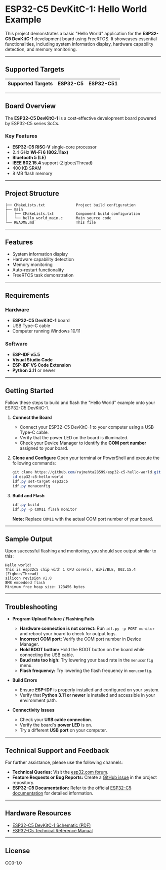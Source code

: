 # ESP32-C5 DevKitC-1: Hello World Example

This project demonstrates a basic "Hello World" application for the **ESP32-C5 DevKitC-1** development board using FreeRTOS. It showcases essential functionalities, including system information display, hardware capability detection, and memory monitoring.

-----

## Supported Targets

| Supported Targets | ESP32-C5 | ESP32-C51 |
| :---------------- | :------- | :-------- |

-----

## Board Overview

The **ESP32-C5 DevKitC-1** is a cost-effective development board powered by ESP32-C5 series SoCs.

### Key Features

  * **ESP32-C5 RISC-V** single-core processor
  * 2.4 GHz **Wi-Fi 6 (802.11ax)**
  * **Bluetooth 5 (LE)**
  * **IEEE 802.15.4** support (Zigbee/Thread)
  * 400 KB SRAM
  * 8 MB flash memory

-----

## Project Structure

```
├── CMakeLists.txt              Project build configuration
├── main
│   ├── CMakeLists.txt          Component build configuration
│   └── hello_world_main.c      Main source code
└── README.md                   This file
```

-----

## Features

  * System information display
  * Hardware capability detection
  * Memory monitoring
  * Auto-restart functionality
  * FreeRTOS task demonstration

-----

## Requirements

### Hardware

  * **ESP32-C5 DevKitC-1** board
  * USB Type-C cable
  * Computer running Windows 10/11

### Software

  * **ESP-IDF v5.5**
  * **Visual Studio Code**
  * **ESP-IDF VS Code Extension**
  * **Python 3.11** or newer

-----

## Getting Started

Follow these steps to build and flash the "Hello World" example onto your ESP32-C5 DevKitC-1.

1.  **Connect the Board**

      * Connect your ESP32-C5 DevKitC-1 to your computer using a USB Type-C cable.
      * Verify that the power LED on the board is illuminated.
      * Check your Device Manager to identify the **COM port number** assigned to your board.

2.  **Clone and Configure**
    Open your terminal or PowerShell and execute the following commands:

    ```powershell
    git clone https://github.com/rajmehta28599/esp32-c5-hello-world.git
    cd esp32-c5-hello-world
    idf.py set-target esp32c5
    idf.py menuconfig
    ```

3.  **Build and Flash**

    ```powershell
    idf.py build
    idf.py -p COM11 flash monitor
    ```

    **Note:** Replace `COM11` with the actual COM port number of your board.

-----

## Sample Output

Upon successful flashing and monitoring, you should see output similar to this:

```
Hello world!
This is esp32c5 chip with 1 CPU core(s), WiFi/BLE, 802.15.4 (Zigbee/Thread)
silicon revision v1.0
8MB embedded flash
Minimum free heap size: 123456 bytes
```

-----

## Troubleshooting

  * **Program Upload Failure / Flashing Fails**

      * **Hardware connection is not correct:** Run `idf.py -p PORT monitor` and reboot your board to check for output logs.
      * **Incorrect COM port:** Verify the COM port number in Device Manager.
      * **Hold BOOT button:** Hold the BOOT button on the board while connecting the USB cable.
      * **Baud rate too high:** Try lowering your baud rate in the `menuconfig` menu.
      * **Flash frequency:** Try lowering the flash frequency in `menuconfig`.

  * **Build Errors**

      * Ensure **ESP-IDF** is properly installed and configured on your system.
      * Verify that **Python 3.11 or newer** is installed and accessible in your environment path.

  * **Connectivity Issues**

      * Check your **USB cable connection**.
      * Verify the board's **power LED** is on.
      * Try a different **USB port** on your computer.

-----

## Technical Support and Feedback

For further assistance, please use the following channels:

  * **Technical Queries:** Visit the [esp32.com forum](https://esp32.com/).
  * **Feature Requests or Bug Reports:** Create a [GitHub issue](https://github.com/rajmehta28599/esp32-c5-hello-world/issues) in the project repository.
  * **ESP32-C5 Documentation:** Refer to the official [ESP32-C5 documentation](https://docs.espressif.com/projects/esp-idf/en/latest/esp32c5/index.html) for detailed information.

-----

## Hardware Resources

  * [ESP32-C5 DevKitC-1 Schematic (PDF)](https://docs.espressif.com/projects/esp-dev-kits/en/latest/esp32c5/esp32-c5-devkitc-1/_static/files/esp32-c5-devkitc-1_v1.0-schematic.pdf)
  * [ESP32-C5 Technical Reference Manual](https://docs.espressif.com/projects/esp-idf/en/latest/esp32c5/hw-reference/index.html)

-----

## License

CC0-1.0